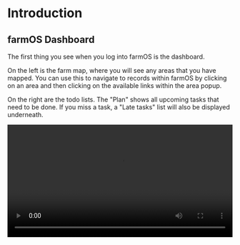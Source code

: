 # Introduction

## farmOS Dashboard

The first thing you see when you log into farmOS is the dashboard.

On the left is the farm map, where you will see any areas that you have
mapped. You can use this to navigate to records within farmOS by clicking on
an area and then clicking on the available links within the area popup.

On the right are the todo lists. The "Plan" shows all upcoming tasks that need
to be done. If you miss a task, a "Late tasks" list will also be displayed
underneath.

<video width="100%" controls>
  <source src="/demo/dashboard.mp4" type="video/mp4">
</video>

